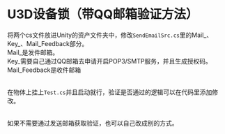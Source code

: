 # U3D设备锁（带QQ邮箱验证方法）
将两个cs文件放进Unity的资产文件夹中，修改`SendEmailSrc.cs`里的Mail_、Key_、Mail_Feedback部分。<br>
Mail_是发件邮箱。<br>
Key_需要自己通过QQ邮箱去申请开启POP3/SMTP服务，并且生成授权码。<br>
Mail_Feedback是收件邮箱<br><br>

在物体上挂上`Test.cs`并且启动就行，验证是否通过的逻辑可以在代码里添加修改。<br><br>

如果不需要通过发送邮箱获取验证，也可以自己改成别的方式。<br>